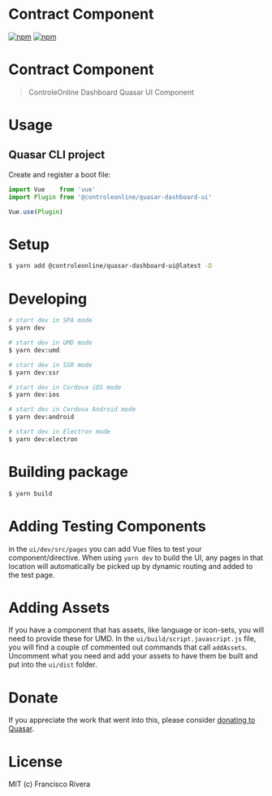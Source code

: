 # Contract Component

[![npm](https://img.shields.io/npm/v/@controleonline/quasar-dashboard-ui.svg?label=@controleonline/quasar-dashboard-ui)](https://www.npmjs.com/package/@controleonline/quasar-dashboard-ui)
[![npm](https://img.shields.io/npm/dt/@controleonline/quasar-dashboard-ui.svg)](https://www.npmjs.com/package/@controleonline/quasar-dashboard-ui)

# Contract Component
> ControleOnline Dashboard Quasar UI Component

# Usage

## Quasar CLI project

Create and register a boot file:

```js
import Vue    from 'vue'
import Plugin from '@controleonline/quasar-dashboard-ui'

Vue.use(Plugin)
```
# Setup
```bash
$ yarn add @controleonline/quasar-dashboard-ui@latest -D
```

# Developing
```bash
# start dev in SPA mode
$ yarn dev

# start dev in UMD mode
$ yarn dev:umd

# start dev in SSR mode
$ yarn dev:ssr

# start dev in Cordova iOS mode
$ yarn dev:ios

# start dev in Cordova Android mode
$ yarn dev:android

# start dev in Electron mode
$ yarn dev:electron
```

# Building package
```bash
$ yarn build
```

# Adding Testing Components
in the `ui/dev/src/pages` you can add Vue files to test your component/directive. When using `yarn dev` to build the UI, any pages in that location will automatically be picked up by dynamic routing and added to the test page.

# Adding Assets
If you have a component that has assets, like language or icon-sets, you will need to provide these for UMD. In the `ui/build/script.javascript.js` file, you will find a couple of commented out commands that call `addAssets`. Uncomment what you need and add your assets to have them be built and put into the `ui/dist` folder.

# Donate
If you appreciate the work that went into this, please consider [donating to Quasar](https://donate.quasar.dev).

# License
MIT (c) Francisco Rivera
